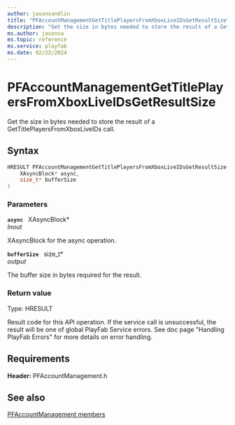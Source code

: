 ```yaml
---
author: jasonsandlin
title: "PFAccountManagementGetTitlePlayersFromXboxLiveIDsGetResultSize"
description: "Get the size in bytes needed to store the result of a GetTitlePlayersFromXboxLiveIDs call."
ms.author: jasonsa
ms.topic: reference
ms.service: playfab
ms.date: 02/22/2024
---
```


# PFAccountManagementGetTitlePlayersFromXboxLiveIDsGetResultSize  

Get the size in bytes needed to store the result of a GetTitlePlayersFromXboxLiveIDs call.  

## Syntax  
  
```cpp
HRESULT PFAccountManagementGetTitlePlayersFromXboxLiveIDsGetResultSize(  
    XAsyncBlock* async,  
    size_t* bufferSize  
)  
```  
  
### Parameters  
  
**`async`** &nbsp; XAsyncBlock*  
*_Inout_*  
  
XAsyncBlock for the async operation.  
  
**`bufferSize`** &nbsp; size_t*  
*output*  
  
The buffer size in bytes required for the result.  
  
  
### Return value
Type: HRESULT
  
Result code for this API operation. If the service call is unsuccessful, the result will be one of global PlayFab Service errors. See doc page "Handling PlayFab Errors" for more details on error handling.
  
  
## Requirements  
  
**Header:** PFAccountManagement.h
  
## See also  
[PFAccountManagement members](../pfaccountmanagement_members.md)  

  
  
